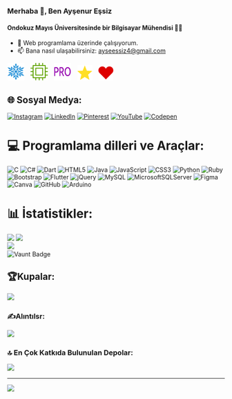 
### Merhaba 👋, Ben Ayşenur Eşsiz
#### Ondokuz Mayıs Üniversitesinde bir Bilgisayar Mühendisi 👩‍💻

- 🔭 Web programlama üzerinde çalışıyorum.
- 📫 Bana nasıl ulaşabilirsiniz: ayseessiz4@gmail.com 

<a href='https://archiveprogram.github.com/'><img src='https://raw.githubusercontent.com/acervenky/animated-github-badges/master/assets/acbadge.gif' width='40' height='40'></a> <a href='https://docs.github.com/en/developers'><img src='https://raw.githubusercontent.com/acervenky/animated-github-badges/master/assets/devbadge.gif' width='40' height='40'></a> <a href='https://github.com/pricing'><img src='https://raw.githubusercontent.com/acervenky/animated-github-badges/master/assets/pro.gif' width='40' height='40'></a> <a href='https://stars.github.com/'><img src='https://raw.githubusercontent.com/acervenky/animated-github-badges/master/assets/starbadge.gif' width='35' height='35'></a> <a href='https://docs.github.com/en/github/supporting-the-open-source-community-with-github-sponsors'><img src='https://raw.githubusercontent.com/acervenky/animated-github-badges/master/assets/sponsorbadge.gif' width='35' height='35'></a>


## 🌐 Sosyal Medya:
[![Instagram](https://img.shields.io/badge/Instagram-%23E4405F.svg?logo=Instagram&logoColor=white)](https://instagram.com/essizaysenurr) [![LinkedIn](https://img.shields.io/badge/LinkedIn-%230077B5.svg?logo=linkedin&logoColor=white)](https://linkedin.com/in/https://www.linkedin.com/in/ay%C5%9Fenur-e%C5%9Fsiz-22a87b29b/) [![Pinterest](https://img.shields.io/badge/Pinterest-%23E60023.svg?logo=Pinterest&logoColor=white)](https://pinterest.com/namutenahialaimisema) [![YouTube](https://img.shields.io/badge/YouTube-%23FF0000.svg?logo=YouTube&logoColor=white)](https://youtube.com/@aysenuressiz7441) [![Codepen](https://img.shields.io/badge/Codepen-000000?style=for-the-badge&logo=codepen&logoColor=white)](https://codepen.io/Ayenur-Esiz) 

# 💻 Programlama dilleri ve Araçlar:
![C](https://img.shields.io/badge/c-%2300599C.svg?style=for-the-badge&logo=c&logoColor=white) ![C#](https://img.shields.io/badge/c%23-%23239120.svg?style=for-the-badge&logo=csharp&logoColor=white) ![Dart](https://img.shields.io/badge/dart-%230175C2.svg?style=for-the-badge&logo=dart&logoColor=white) ![HTML5](https://img.shields.io/badge/html5-%23E34F26.svg?style=for-the-badge&logo=html5&logoColor=white) ![Java](https://img.shields.io/badge/java-%23ED8B00.svg?style=for-the-badge&logo=openjdk&logoColor=white) ![JavaScript](https://img.shields.io/badge/javascript-%23323330.svg?style=for-the-badge&logo=javascript&logoColor=%23F7DF1E) ![CSS3](https://img.shields.io/badge/css3-%231572B6.svg?style=for-the-badge&logo=css3&logoColor=white) ![Python](https://img.shields.io/badge/python-3670A0?style=for-the-badge&logo=python&logoColor=ffdd54) ![Ruby](https://img.shields.io/badge/ruby-%23CC342D.svg?style=for-the-badge&logo=ruby&logoColor=white) ![Bootstrap](https://img.shields.io/badge/bootstrap-%238511FA.svg?style=for-the-badge&logo=bootstrap&logoColor=white) ![Flutter](https://img.shields.io/badge/Flutter-%2302569B.svg?style=for-the-badge&logo=Flutter&logoColor=white) ![jQuery](https://img.shields.io/badge/jquery-%230769AD.svg?style=for-the-badge&logo=jquery&logoColor=white) ![MySQL](https://img.shields.io/badge/mysql-4479A1.svg?style=for-the-badge&logo=mysql&logoColor=white) ![MicrosoftSQLServer](https://img.shields.io/badge/Microsoft%20SQL%20Server-CC2927?style=for-the-badge&logo=microsoft%20sql%20server&logoColor=white) ![Figma](https://img.shields.io/badge/figma-%23F24E1E.svg?style=for-the-badge&logo=figma&logoColor=white) ![Canva](https://img.shields.io/badge/Canva-%2300C4CC.svg?style=for-the-badge&logo=Canva&logoColor=white) ![GitHub](https://img.shields.io/badge/github-%23121011.svg?style=for-the-badge&logo=github&logoColor=white) ![Arduino](https://img.shields.io/badge/-Arduino-00979D?style=for-the-badge&logo=Arduino&logoColor=white)


# 📊 İstatistikler:
![](https://github-readme-stats.vercel.app/api/top-langs/?username=aysenuressiz&theme=dark&hide_border=false&include_all_commits=true&count_private=true&layout=compact)
![](https://github-readme-stats.vercel.app/api?username=aysenuressiz&theme=dark&hide_border=false&include_all_commits=true&count_private=true)<br/>
![](https://github-readme-streak-stats.herokuapp.com/?user=aysenuressiz&theme=dark&hide_border=false)<br/>
![Vaunt Badge](https://api.vaunt.dev/v1/github/entities/aysenuressiz/contributions?format=svg&private=false)

## 🏆Kupalar:
![](https://github-profile-trophy.vercel.app/?username=aysenuressiz&theme=radical&no-frame=false&no-bg=false&margin-w=4)

### ✍️Alıntılsr:
![](https://quotes-github-readme.vercel.app/api?type=horizontal&theme=radical)

### 🔝 En Çok Katkıda Bulunulan Depolar:
![](https://github-contributor-stats.vercel.app/api?username=aysenuressiz&limit=5&theme=dark&combine_all_yearly_contributions=true)

---
[![](https://visitcount.itsvg.in/api?id=aysenuressiz&icon=0&color=0)](https://visitcount.itsvg.in)

<!-- Proudly created with GPRM ( https://gprm.itsvg.in ) -->
